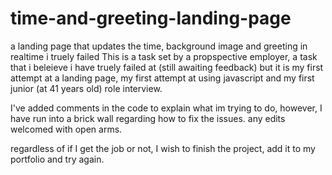 # time-and-greeting-landing-page
a landing page that updates the time, background image and greeting in realtime
i truely failed 
This is a task set by a propspective employer, a task that i beleieve i have truely failed at (still awaiting feedback) but it is my first attempt at a landing page, 
my first attempt at using javascript and my first junior (at 41 years old) role interview.

I've added comments in the code to explain what im trying to do, however, I have run into a brick wall regarding how to fix the issues. any edits welcomed with open arms.

regardless of if I get the job or not, I wish to finish the project, add it to my portfolio and try again.

